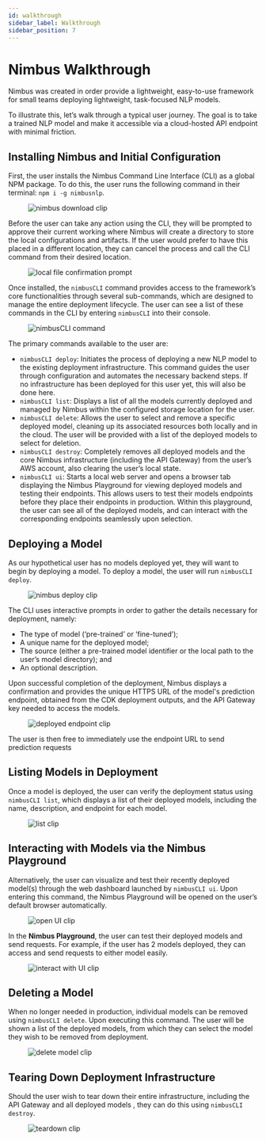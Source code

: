 ```yaml
---
id: walkthrough
sidebar_label: Walkthrough
sidebar_position: 7
---
```


# Nimbus Walkthrough

Nimbus was created in order provide a lightweight, easy-to-use framework for small teams deploying lightweight, task-focused NLP models.

To illustrate this, let’s walk through a typical user journey. The goal is to take a trained NLP model and make it accessible via a cloud-hosted API endpoint with minimal friction.

## Installing Nimbus and Initial Configuration

First, the user installs the Nimbus Command Line Interface (CLI) as a global NPM package. To do this, the user runs the following command in their terminal: `npm i -g nimbusnlp`.

<figure>
  <div className="w-full sm:w-[100%] md:w-[100%] block">
    <img
      src="/img/gifs/FinalNimbusDownload.gif"
      alt="nimbus download clip"
      className="align-top object-contain border-2 rounded-[20px] shadow-[0_0_20px_#AA8976] border-[#E5E7EB]"
    />
  </div>
</figure>

Before the user can take any action using the CLI, they will be prompted to approve their current working where Nimbus will create a directory to store the local configurations and artifacts. If the user would prefer to have this placed in a different location, they can cancel the process and call the CLI command from their desired location.

<figure>
  <div className="w-full sm:w-[100%] md:w-[100%] block">
    <img
      src="/img/gifs/localFileLocation.png"
      alt="local file confirmation prompt"
      className="align-top object-contain border-2 rounded-[20px] shadow-[0_0_20px_#AA8976] border-[#E5E7EB]"
    />
  </div>
</figure>

Once installed, the `nimbusCLI` command provides access to the framework’s core functionalities through several sub-commands, which are designed to manage the entire deployment lifecycle. The user can see a list of these commands in the CLI by entering `nimbusCLI` into their console.

<figure>
  <div className="w-full sm:w-[100%] md:w-[100%] block">
    <img
      src="/img/gifs/NimbusCLI.png"
      alt="nimbusCLI command"
      className="align-top object-contain border-2 rounded-[20px] shadow-[0_0_20px_#AA8976] border-[#E5E7EB]"
    />
  </div>
</figure>

The primary commands available to the user are:

- `nimbusCLI deploy`: Initiates the process of deploying a new NLP model to the existing deployment infrastructure. This command guides the user through configuration and automates the necessary backend steps. If no infrastructure has been deployed for this user yet, this will also be done here.
- `nimbusCLI list`: Displays a list of all the models currently deployed and managed by Nimbus within the configured storage location for the user.
- `nimbusCLI delete`: Allows the user to select and remove a specific deployed model, cleaning up its associated resources both locally and in the cloud. The user will be provided with a list of the deployed models to select for deletion.
- `nimbusCLI destroy`: Completely removes all deployed models and the core Nimbus infrastructure (including the API Gateway) from the user’s AWS account, also clearing the user’s local state.
- `nimbusCLI ui`: Starts a local web server and opens a browser tab displaying the Nimbus Playground for viewing deployed models and testing their endpoints. This allows users to test their models endpoints before they place their endpoints in production. Within this playground, the user can see all of the deployed models, and can interact with the corresponding endpoints seamlessly upon selection.

## Deploying a Model

As our hypothetical user has no models deployed yet, they will want to begin by deploying a model. To deploy a model, the user will run `nimbusCLI deploy`.

<figure>
  <div className="w-full sm:w-[100%] md:w-[100%] block">
    <img
      src="/img/gifs/FinalModelDeployment.gif"
      alt="nimbus deploy clip"
      className="align-top object-contain border-2 rounded-[20px] shadow-[0_0_20px_#AA8976] border-[#E5E7EB]"
    />
  </div>
</figure>

The CLI uses interactive prompts in order to gather the details necessary for deployment, namely:

- The type of model (‘pre-trained’ or ‘fine-tuned’);
- A unique name for the deployed model;
- The source (either a pre-trained model identifier or the local path to the user’s model directory); and
- An optional description.

Upon successful completion of the deployment, Nimbus displays a confirmation and provides the unique HTTPS URL of the model's prediction endpoint, obtained from the CDK deployment outputs, and the API Gateway key needed to access the models.

<figure>
  <div className="w-full sm:w-[100%] md:w-[100%] block">
    <img
      src="/img/gifs/deployedEndpoint.png"
      alt="deployed endpoint clip"
      className="align-top object-contain border-2 rounded-[20px] shadow-[0_0_20px_#AA8976] border-[#E5E7EB]"
    />
  </div>
</figure>

The user is then free to immediately use the endpoint URL to send prediction requests

## Listing Models in Deployment

Once a model is deployed, the user can verify the deployment status using `nimbusCLI list`, which displays a list of their deployed models, including the name, description, and endpoint for each model.

<figure>
  <div className="w-full sm:w-[100%] md:w-[100%] block">
    <img
      src="/img/gifs/FinalList.gif"
      alt="list clip"
      className="align-top object-contain border-2 rounded-[20px] shadow-[0_0_20px_#AA8976] border-[#E5E7EB]"
    />
  </div>
</figure>

## Interacting with Models via the Nimbus Playground

Alternatively, the user can visualize and test their recently deployed model(s) through the web dashboard launched by `nimbusCLI ui`. Upon entering this command, the Nimbus Playground will be opened on the user’s default browser automatically.

<figure>
  <div className="w-full sm:w-[100%] md:w-[100%] block">
    <img
      src="/img/gifs/OpenUI.gif"
      alt="open UI clip"
      className="align-top object-contain border-2 rounded-[20px] shadow-[0_0_20px_#AA8976] border-[#E5E7EB]"
    />
  </div>
</figure>

In the **Nimbus Playground**, the user can test their deployed models and send requests. For example, if the user has 2 models deployed, they can access and send requests to either model easily.

<figure>
  <div className="w-full sm:w-[100%] md:w-[100%] block">
    <img
      src="/img/gifs/UIModelQuery.gif"
      alt="interact with UI clip"
      className="align-top object-contain border-2 rounded-[20px] shadow-[0_0_20px_#AA8976] border-[#E5E7EB]"
    />
  </div>
</figure>

## Deleting a Model

When no longer needed in production, individual models can be removed using `nimbusCLI delete`. Upon executing this command. The user will be shown a list of the deployed models, from which they can select the model they wish to be removed from deployment.

<figure>
  <div className="w-full sm:w-[100%] md:w-[100%] block">
    <img
      src="/img/gifs/deletemodel.gif"
      alt="delete model clip"
      className="align-top object-contain border-2 rounded-[20px] shadow-[0_0_20px_#AA8976] border-[#E5E7EB]"
    />
  </div>
</figure>

## Tearing Down Deployment Infrastructure

Should the user wish to tear down their entire infrastructure, including the API Gateway and all deployed models , they can do this using `nimbusCLI destroy`.

<figure>
  <div className="w-full sm:w-[100%] md:w-[100%] block">
    <img
      src="/img/gifs/Destroy.gif"
      alt="teardown clip"
      className="align-top object-contain border-2 rounded-[20px] shadow-[0_0_20px_#AA8976] border-[#E5E7EB]"
    />
  </div>
</figure>
